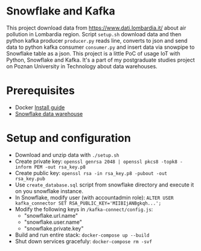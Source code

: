 # Snowflake and Kafka

This project download data from https://www.dati.lombardia.it/ about air pollution in Lombardia region.
Script `setup.sh` download data and then python kafka producer `producer.py` reads line, converts to json and send
data to python kafka consumer `consumer.py` and insert data via snowpipe to Snowflake table as a json.
This project is a little PoC of usage IoT with Python, Snowflake and Kafka. It's a part of my postgraduate studies project on Poznan University in Technology about data warehouses. 



# Prerequisites
  - Docker [Install guide](https://docs.docker.com/get-docker/)
  - [Snowflake data warehouse](https://www.snowflake.com/)

# Setup and configuration
  - Download and unzip data with `./setup.sh`
  - Create private key:
  `openssl genrsa 2048 | openssl pkcs8 -topk8 -inform PEM -out rsa_key.p8`
  - Create public key:
  `openssl rsa -in rsa_key.p8 -pubout -out rsa_key.pub`
  - Use `create_database.sql` script from snowflake directory and execute it on you snowflake instance.
  - In Snowflake, modify user (with accountadmin role):
  `ALTER USER kafka_connector SET RSA_PUBLIC_KEY='MIIBIjANBgkqh...';`
  - Modify the following keys in `/kafka-connect/config.js`:
      - "snowflake.url.name"
      - "snowflake.user.name"
      - "snowflake.private.key"
  - Build and run entire stack: `docker-compose up --build`
  - Shut down services gracefuly: `docker-compose rm -svf`
